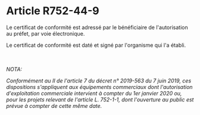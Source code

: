 # Article R752-44-9

<p>Le certificat de conformité est adressé par le bénéficiaire de l'autorisation au préfet, par voie électronique.</p><p>Le certificat de conformité est daté et signé par l'organisme qui l'a établi.</p><br/><br/><i>NOTA:<p>Conformément au II de l'article 7 du décret n° 2019-563 du 7 juin 2019, ces dispositions s'appliquent aux équipements commerciaux dont l'autorisation d'exploitation commerciale intervient à compter du 1er janvier 2020 ou, pour les projets relevant de l'article L. 752-1-1, dont l'ouverture au public est prévue à compter de cette même date.</p></i>